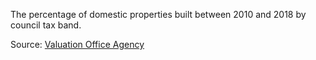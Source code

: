 The percentage of domestic properties built between 2010 and 2018 by council tax band.

Source: <a href="https://www.gov.uk/government/statistics/council-tax-stock-of-properties-2018" target="_blank">Valuation Office Agency</a>